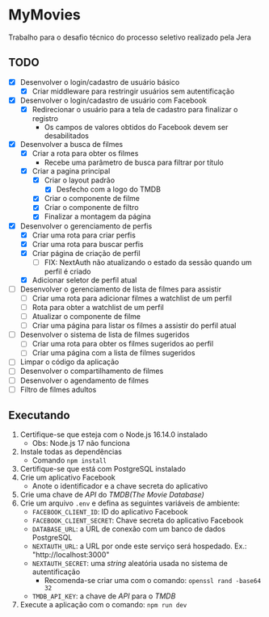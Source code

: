 # MyMovies

Trabalho para o desafio técnico do processo seletivo realizado pela Jera

## TODO

- [x] Desenvolver o login/cadastro de usuário básico
  - [x] Criar middleware para restringir usuários sem autentificação
- [x] Desenvolver o login/cadastro de usuário com Facebook
  - [x] Redirecionar o usuário para a tela de cadastro para finalizar o registro
    - Os campos de valores obtidos do Facebook devem ser desabilitados
- [x] Desenvolver a busca de filmes
  - [x] Criar a rota para obter os filmes
    - Recebe uma parâmetro de busca para filtrar por título
  - [x] Criar a pagina principal
    - [x] Criar o layout padrão
      - [x] Desfecho com a logo do TMDB
    - [x] Criar o componente de filme
    - [x] Criar o componente de filtro
    - [x] Finalizar a montagem da página
- [x] Desenvolver o gerenciamento de perfis
  - [x] Criar uma rota para criar perfis
  - [x] Criar uma rota para buscar perfis
  - [x] Criar página de criação de perfil
    - [ ] FIX: NextAuth não atualizando o estado da sessão quando um perfil é criado
  - [x] Adicionar seletor de perfil atual
- [ ] Desenvolver o gerenciamento de lista de filmes para assistir
  - [ ] Criar uma rota para adicionar filmes a watchlist de um perfil
  - [ ] Rota para obter a watchlist de um perfil
  - [ ] Atualizar o componente de filme
  - [ ] Criar uma página para listar os filmes a assistir do perfil atual
- [ ] Desenvolver o sistema de lista de filmes sugeridos
  - [ ] Criar uma rota para obter os filmes sugeridos ao perfil
  - [ ] Criar uma página com a lista de filmes sugeridos
- [ ] Limpar o código da aplicação
- [ ] Desenvolver o compartilhamento de filmes
- [ ] Desenvolver o agendamento de filmes
- [ ] Filtro de filmes adultos

## Executando

1. Certifique-se que esteja com o Node.js 16.14.0 instalado
   - Obs: Node.js 17 não funciona
2. Instale todas as dependências
   - Comando `npm install`
3. Certifique-se que está com PostgreSQL instalado
4. Crie um aplicativo Facebook
   - Anote o identificador e a chave secreta do aplicativo
5. Crie uma chave de *API* do *TMDB(The Movie Database)*
6. Crie um arquivo `.env` e defina as seguintes variáveis de ambiente:
   - `FACEBOOK_CLIENT_ID`: ID do aplicativo Facebook
   - `FACEBOOK_CLIENT_SECRET`: Chave secreta do aplicativo Facebook
   - `DATABASE_URL`: a URL de conexão com um banco de dados PostgreSQL
   - `NEXTAUTH_URL`: a URL por onde este serviço será hospedado. Ex.: "http://localhost:3000"
   - `NEXTAUTH_SECRET`: uma *string* aleatória usada no sistema de autentificação
     - Recomenda-se criar uma com o comando: `openssl rand -base64 32`
   - `TMDB_API_KEY`: a chave de *API* para o *TMDB*
7. Execute a aplicação com o comando: `npm run dev`
